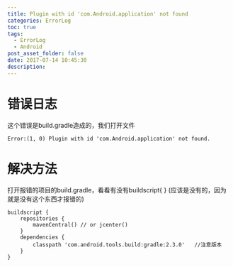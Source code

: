 ```yaml
---
title: Plugin with id 'com.Android.application' not found
categories: ErrorLog
toc: true
tags:
  - ErrorLog
  - Android
post_asset_folder: false
date: 2017-07-14 10:45:30
description:
---
```


# 错误日志

这个错误是build.gradle造成的，我们打开文件

```
Error:(1, 0) Plugin with id 'com.Android.application' not found.
```

<!--more-->

# 解决方法

打开报错的项目的build.gradle，看看有没有buildscript{ } (应该是没有的，因为就是没有这个东西才报错的)

```
buildscript {
    repositories {
        mavenCentral() // or jcenter()
    }
    dependencies {
        classpath 'com.android.tools.build:gradle:2.3.0'   //注意版本
    }
}
```